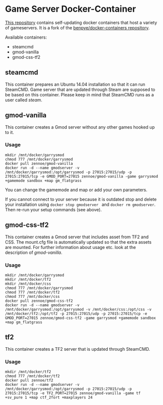 # Game Server Docker-Container
[This repository](https://github.com/Zennoe/docker-gameservers) contains self-updating docker containers that host a variety of gameservers. It is a fork of the [benpye/docker-containers repository](https://github.com/benpye/docker-containers).

Available containers:
- steamcmd
- gmod-vanilla
- gmod-css-tf2

## steamcmd
This container prepares an Ubuntu 14.04 installation so that it can run SteamCMD. Game server that are updated through Steam are supposed to be based on this container. Please keep in mind that SteamCMD runs as a user called _steam_.

## gmod-vanilla
This container creates a Gmod server without any other games hooked up to it.

### Usage

    mkdir /mnt/docker/garrysmod
    chmod 777 /mnt/docker/garrysmod
    docker pull zennoe/gmod-vanilla
    docker run -d --name gmodserver -v /mnt/docker/garrysmod:/opt/garrysmod -p 27015:27015/udp -p 27015:27015/tcp -e GMOD_PORT=27015 zennoe/gmod-vanilla -game garrysmod +gamemode sandbox +map gm_flatgrass
    
You can change the gamemode and map or add your own parameters.

If you cannot connect to your server because it is outdated stop and delete your installation using `docker stop gmodserver ` and `docker rm gmodserver`. Then re-run your setup commands (see above).

## gmod-css-tf2
This container creates a Gmod server that includes asset from TF2 and CSS. The mount.cfg file is automatically updated so that the extra assets are mounted. For further information about usage etc. look at the description of _gmod-vanilla_.

### Usage

    mkdir /mnt/docker/garrysmod
    mkdir /mnt/docker/tf2
    mkdir /mnt/docker/css
    chmod 777 /mnt/docker/garrysmod
    chmod 777 /mnt/docker/tf2
    chmod 777 /mnt/docker/css
    docker pull zennoe/gmod-css-tf2
    docker run -d --name gmodserver -v /mnt/docker/garrysmod:/opt/garrysmod -v /mnt/docker/css:/opt/css -v /mnt/docker/tf2:/opt/tf2 -p 27015:27015/udp -p 27015:27015/tcp -e GMOD_PORT=27015 zennoe/gmod-css-tf2 -game garrysmod +gamemode sandbox +map gm_flatgrass

## tf2
This container creates a TF2 server that is updated through SteamCMD.

### Usage

    mkdir /mnt/docker/tf2
    chmod 777 /mnt/docker/tf2
    docker pull zennoe/tf2
    docker run -d --name gmodserver -v /mnt/docker/garrysmod:/opt/garrysmod -p 27015:27015/udp -p 27015:27015/tcp -e TF2_PORT=27015 zennoe/gmod-vanilla -game tf +sv_pure 1 +map ctf_2fort +maxplayers 24